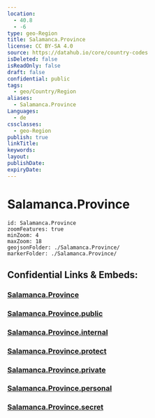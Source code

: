 ```yaml
---
location:
  - 40.8
  - -6
type: geo-Region
title: Salamanca.Province
license: CC BY-SA 4.0
source: https://datahub.io/core/country-codes
isDeleted: false
isReadOnly: false
draft: false
confidential: public
tags:
  - geo/Country/Region
aliases:
  - Salamanca.Province
Languages:
  - de
cssclasses:
  - geo-Region
publish: true
linkTitle:
keywords:
layout:
publishDate:
expiryDate:
---
```


# Salamanca.Province

```leaflet
id: Salamanca.Province
zoomFeatures: true 
minZoom: 4 
maxZoom: 18
geojsonFolder: ./Salamanca.Province/
markerFolder: ./Salamanca.Province/
```


## Confidential Links & Embeds: 

### [Salamanca.Province](/_Standards/Earth/Continent/Europe/Europe~South/Spain/Provinces~Spain/Castilla_y_León/counties~Castillay_León/Salamanca.Province.md) 

### [Salamanca.Province.public](/_public/Earth/Continent/Europe/Europe~South/Spain/Provinces~Spain/Castilla_y_León/counties~Castillay_León/Salamanca.Province.public.md) 

### [Salamanca.Province.internal](/_internal/Earth/Continent/Europe/Europe~South/Spain/Provinces~Spain/Castilla_y_León/counties~Castillay_León/Salamanca.Province.internal.md) 

### [Salamanca.Province.protect](/_protect/Earth/Continent/Europe/Europe~South/Spain/Provinces~Spain/Castilla_y_León/counties~Castillay_León/Salamanca.Province.protect.md) 

### [Salamanca.Province.private](/_private/Earth/Continent/Europe/Europe~South/Spain/Provinces~Spain/Castilla_y_León/counties~Castillay_León/Salamanca.Province.private.md) 

### [Salamanca.Province.personal](/_personal/Earth/Continent/Europe/Europe~South/Spain/Provinces~Spain/Castilla_y_León/counties~Castillay_León/Salamanca.Province.personal.md) 

### [Salamanca.Province.secret](/_secret/Earth/Continent/Europe/Europe~South/Spain/Provinces~Spain/Castilla_y_León/counties~Castillay_León/Salamanca.Province.secret.md)

